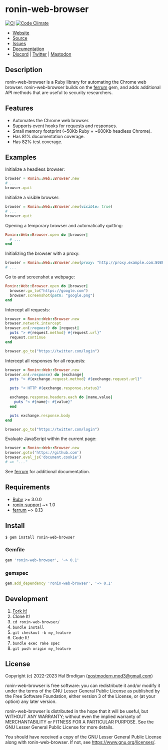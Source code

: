 # ronin-web-browser

[![CI](https://github.com/ronin-rb/ronin-web-browser/actions/workflows/ruby.yml/badge.svg)](https://github.com/ronin-rb/ronin-web-browser/actions/workflows/ruby.yml)
[![Code Climate](https://codeclimate.com/github/ronin-rb/ronin-web-browser.svg)](https://codeclimate.com/github/ronin-rb/ronin-web-browser)

* [Website](https://ronin-rb.dev/)
* [Source](https://github.com/ronin-rb/ronin-web-browser)
* [Issues](https://github.com/ronin-rb/ronin-web-browser/issues)
* [Documentation](https://ronin-rb.dev/docs/ronin-web-browser/frames)
* [Discord](https://discord.gg/6WAb3PsVX9) |
  [Twitter](https://twitter.com/ronin_rb) |
  [Mastodon](https://infosec.exchange/@ronin_rb)

## Description

ronin-web-browser is a Ruby library for automating the Chrome web browser.
ronin-web-browser builds on the [ferrum] gem, and adds additional API methods
that are useful to security researchers.

## Features

* Automates the Chrome web browser.
* Supports event hooks for requests and responses.
* Small memory footprint (~50Kb Ruby + ~600Kb headless Chrome).
* Has 81% documentation coverage.
* Has 82% test coverage.

## Examples

Initialize a headless browser:

```ruby
browser = Ronin::Web::Browser.new
# ...
browser.quit
```

Initialize a visible browser:

```ruby
browser = Ronin::Web::Browser.new(visible: true)
# ...
browser.quit
```

Opening a temporary browser and automatically quitting:

```ruby
Ronin::Web::Browser.open do |browser|
  # ...
end
```

Initializing the browser with a proxy:

```ruby
browser = Ronin::Web::Browser.new(proxy: "http://proxy.example.com:8080")
# ...
```

Go to and screenshot a webpage:

```ruby
Ronin::Web::Browser.open do |browser|
  browser.go_to("https://google.com")
  browser.screenshot(path: "google.png")
end
```

Intercept all requests:

```ruby
browser = Ronin::Web::Browser.new
browser.network.intercept
browser.on(:request) do |request|
  puts "> #{request.method} #{request.url}"
  request.continue
end

browser.go_to("https://twitter.com/login")
```

Intercept all responses for all requests:

```ruby
browser = Ronin::Web::Browser.new
browser.on(:response) do |exchange|
  puts "> #{exchange.request.method} #{exchange.request.url}"

  puts "< HTTP #{exchange.response.status}"

  exchange.response.headers.each do |name,value|
    puts "< #{name}: #{value}"
  end

  puts exchange.response.body
end

browser.go_to("https://twitter.com/login")
```

Evaluate JavaScript within the current page:

```ruby
browser = Ronin::Web::Browser.new
browser.goto('https://github.com')
browser.eval_js('document.cookie')
# => "..."
```

See [ferrum] for additional documentation.

## Requirements

* [Ruby] >= 3.0.0
* [ronin-support] ~> 1.0
* [ferrum] ~> 0.13

## Install

```shell
$ gem install ronin-web-browser
```

### Gemfile

```ruby
gem 'ronin-web-browser', '~> 0.1'
```

### gemspec

```ruby
gem.add_dependency 'ronin-web-browser', '~> 0.1'
```

## Development

1. [Fork It!](https://github.com/ronin-rb/ronin-web-browser/fork)
2. Clone It!
3. `cd ronin-web-browser/`
4. `bundle install`
5. `git checkout -b my_feature`
6. Code It!
7. `bundle exec rake spec`
8. `git push origin my_feature`

## License

Copyright (c) 2022-2023 Hal Brodigan (postmodern.mod3@gmail.com)

ronin-web-browser is free software: you can redistribute it and/or modify
it under the terms of the GNU Lesser General Public License as published
by the Free Software Foundation, either version 3 of the License, or
(at your option) any later version.

ronin-web-browser is distributed in the hope that it will be useful,
but WITHOUT ANY WARRANTY; without even the implied warranty of
MERCHANTABILITY or FITNESS FOR A PARTICULAR PURPOSE.  See the
GNU Lesser General Public License for more details.

You should have received a copy of the GNU Lesser General Public License
along with ronin-web-browser.  If not, see <https://www.gnu.org/licenses/>.

[Ruby]: https://www.ruby-lang.org
[ronin-support]: https://github.com/ronin-rb/ronin-support#readme
[ferrum]: https://github.com/rubycdp/ferrum#readme
